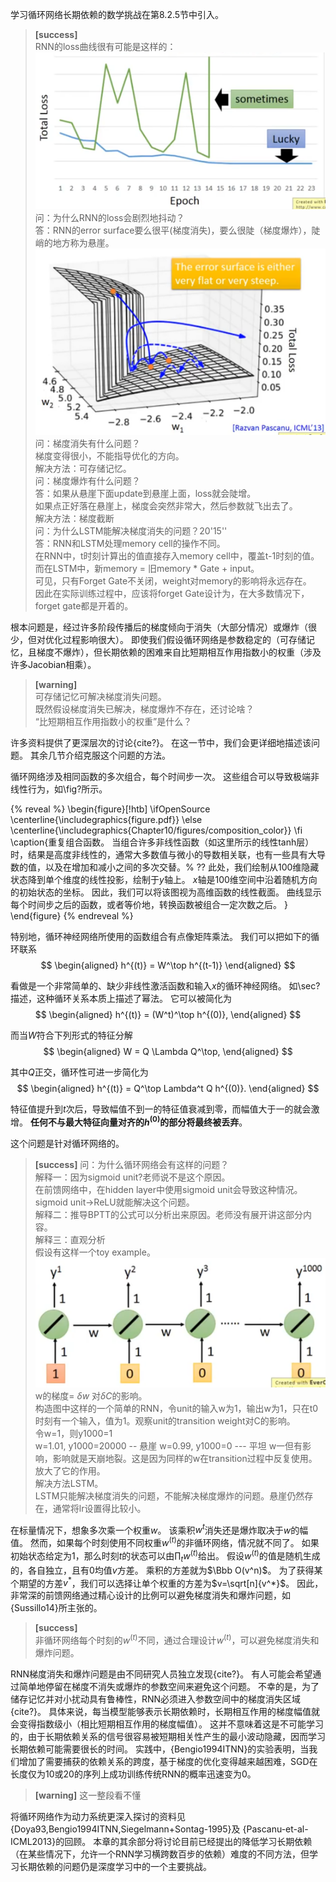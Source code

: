 学习循环网络长期依赖的数学挑战在第8.2.5节中引入。  
> **[success]**  
> RNN的loss曲线很有可能是这样的：  
> ![](/assets/images/Chapter10/9.png)  
> 问：为什么RNN的loss会剧烈地抖动？  
答：RNN的error surface要么很平(梯度消失)，要么很陡（梯度爆炸），陡峭的地方称为悬崖。  
![](/assets/images/Chapter10/10.png)     
问：梯度消失有什么问题？  
梯度变得很小，不能指导优化的方向。  
解决方法：可存储记忆。  
问：梯度爆炸有什么问题？  
答：如果从悬崖下面update到悬崖上面，loss就会陡增。    
如果点正好落在悬崖上，梯度会突然非常大，然后参数就飞出去了。   
解决方法：梯度截断  
问：为什么LSTM能解决梯度消失的问题？20'15''  
答：RNN和LSTM处理memory cell的操作不同。  
在RNN中，t时刻计算出的值直接存入memory cell中，覆盖t-1时刻的值。  
而在LSTM中，新memory = 旧memory * Gate + input。  
可见，只有Forget Gate不关闭，weight对memory的影响将永远存在。  
因此在实际训练过程中，应该将forget Gate设计为，在大多数情况下，forget gate都是开着的。  

根本问题是，经过许多阶段传播后的梯度倾向于消失（大部分情况）或爆炸（很少，但对优化过程影响很大）。
即使我们假设循环网络是参数稳定的（可存储记忆，且梯度不爆炸），但长期依赖的困难来自比短期相互作用指数小的权重（涉及许多Jacobian相乘）。  
> **[warning]**  
> 可存储记忆可解决梯度消失问题。  
> 既然假设梯度消失已解决，梯度爆炸不存在，还讨论啥？  
> “比短期相互作用指数小的权重”是什么？

许多资料提供了更深层次的讨论{cite?}。
在这一节中，我们会更详细地描述该问题。
其余几节介绍克服这个问题的方法。

循环网络涉及相同函数的多次组合，每个时间步一次。
这些组合可以导致极端非线性行为，如\fig?所示。  

{% reveal %}
\begin{figure}[!htb]
\ifOpenSource
\centerline{\includegraphics{figure.pdf}}
\else
\centerline{\includegraphics{Chapter10/figures/composition_color}}
\fi
\caption{重复组合函数。
当组合许多非线性函数（如这里所示的线性tanh层）时，结果是高度非线性的，通常大多数值与微小的导数相关联，也有一些具有大导数的值，以及在增加和减小之间的多次交替。% ??
此处，我们绘制从100维隐藏状态降到单个维度的线性投影，绘制于$y$轴上。
$x$轴是100维空间中沿着随机方向的初始状态的坐标。
因此，我们可以将该图视为高维函数的线性截面。
曲线显示每个时间步之后的函数，或者等价地，转换函数被组合一定次数之后。
}
\end{figure}
{% endreveal %}

特别地，循环神经网络所使用的函数组合有点像矩阵乘法。
我们可以把如下的循环联系  
$$
\begin{aligned}
 h^{(t)} = W^\top h^{(t-1)}
\end{aligned}
$$

看做是一个非常简单的、缺少非线性激活函数和输入$x$的循环神经网络。
如\sec?描述，这种循环关系本质上描述了幂法。
它可以被简化为  
$$
\begin{aligned}
 h^{(t)} = (W^t)^\top h^{(0)},
\end{aligned}
$$

而当$W$符合下列形式的特征分解  
$$
\begin{aligned}
 W = Q \Lambda Q^\top,
\end{aligned}
$$

其中$Q$正交，循环性可进一步简化为  
$$
\begin{aligned}
 h^{(t)} = Q^\top Lambda^t Q h^{(0)}.
\end{aligned}
$$

特征值提升到$t$次后，导致幅值不到一的特征值衰减到零，而幅值大于一的就会激增。
**任何不与最大特征向量对齐的$h^{(0)}$的部分将最终被丢弃**。

这个问题是针对循环网络的。  
> **[success]** 问：为什么循环网络会有这样的问题？  
> 解释一：因为sigmoid unit?老师说不是这个原因。  
在前馈网络中，在hidden layer中使用sigmoid unit会导致这种情况。sigmoid unit->ReLU就能解决这个问题。  
解释二：推导BPTT的公式可以分析出来原因。老师没有展开讲这部分内容。  
解释三：直观分析  
假设有这样一个toy example。  
![](/assets/images/Chapter10/11.png)  
w的梯度= $\delta w$ 对$\delta C$的影响。  
构造图中这样的一个简单的RNN，令unit的输入w为1，输出w为1，只在t0时刻有一个输入，值为1。观察unit的transition weight对C的影响。  
令w=1，则y1000=1  
w=1.01, y1000=20000 -- 悬崖
w=0.99, y1000=0 --- 平坦
w一但有影响，影响就是天崩地裂。这是因为同样的w在transition过程中反复使用。放大了它的作用。    
解决方法LSTM。  
LSTM只能解决梯度消失的问题，不能解决梯度爆炸的问题。悬崖仍然存在，通常将lr设置得比较小。  

在标量情况下，想象多次乘一个权重$w$。
该乘积$w^t$消失还是爆炸取决于$w$的幅值。
然而，如果每个时刻使用不同权重$w^{(t)}$的非循环网络，情况就不同了。
如果初始状态给定为$1$，那么时刻$t$的状态可以由$\prod_t w^{(t)}$给出。
假设$w^{(t)}$的值是随机生成的，各自独立，且有$0$均值$v$方差。
乘积的方差就为$\Bbb O(v^n)$。
为了获得某个期望的方差$v^*$，我们可以选择让单个权重的方差为$v=\sqrt[n]{v^*}$。
因此，非常深的前馈网络通过精心设计的比例可以避免梯度消失和爆炸问题，如{Sussillo14}所主张的。
> **[success]**  
> 非循环网络每个时刻的$w^{(t)}$不同，通过合理设计$w^{(t)}$，可以避免梯度消失和爆炸问题。  

RNN梯度消失和爆炸问题是由不同研究人员独立发现{cite?}。
有人可能会希望通过简单地停留在梯度不消失或爆炸的参数空间来避免这个问题。
不幸的是，为了储存记忆并对小扰动具有鲁棒性，RNN必须进入参数空间中的梯度消失区域{cite?}。
具体来说，每当模型能够表示长期依赖时，长期相互作用的梯度幅值就会变得指数级小（相比短期相互作用的梯度幅值）。
这并不意味着这是不可能学习的，由于长期依赖关系的信号很容易被短期相关性产生的最小波动隐藏，因而学习长期依赖可能需要很长的时间。
实践中，{Bengio1994ITNN}的实验表明，当我们增加了需要捕获的依赖关系的跨度，基于梯度的优化变得越来越困难，SGD在长度仅为10或20的序列上成功训练传统RNN的概率迅速变为0。  
> **[warning]** 这一整段看不懂

将循环网络作为动力系统更深入探讨的资料见{Doya93,Bengio1994ITNN,Siegelmann+Sontag-1995}及
{Pascanu-et-al-ICML2013}的回顾。
本章的其余部分将讨论目前已经提出的降低学习长期依赖（在某些情况下，允许一个RNN学习横跨数百步的依赖）难度的不同方法，但学习长期依赖的问题仍是深度学习中的一个主要挑战。
